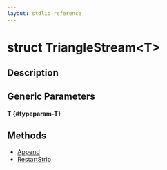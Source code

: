 ```yaml
---
layout: stdlib-reference
---
```


# struct TriangleStream\<T\>

## Description



## Generic Parameters

#### T {#typeparam-T}

## Methods

* [Append](/stdlib-reference/types/TriangleStream/Append)
* [RestartStrip](/stdlib-reference/types/TriangleStream/RestartStrip)

